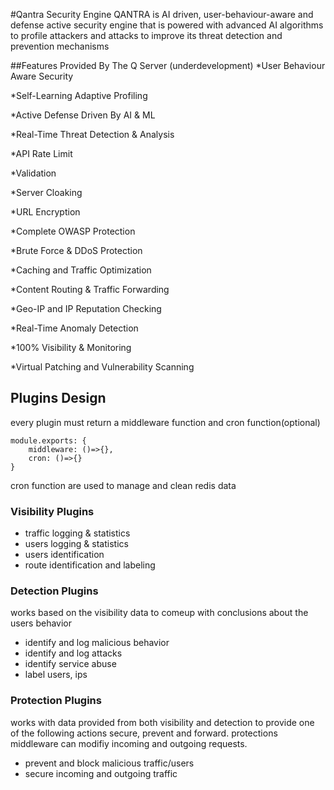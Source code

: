 

#Qantra Security Engine
QANTRA is AI driven, user-behaviour-aware and defense active security engine that is powered with advanced AI algorithms to profile attackers and attacks to improve its threat detection and prevention mechanisms

##Features Provided By The Q Server (underdevelopment)
*User Behaviour Aware Security

*Self-Learning Adaptive Profiling

*Active Defense Driven By AI & ML

*Real-Time Threat Detection & Analysis

*API Rate Limit

*Validation

*Server Cloaking

*URL Encryption

*Complete OWASP Protection

*Brute Force & DDoS Protection

*Caching and Traffic Optimization

*Content Routing & Traffic Forwarding

*Geo-IP and IP Reputation Checking

*Real-Time Anomaly Detection

*100% Visibility & Monitoring

*Virtual Patching and Vulnerability Scanning

## Plugins Design
every plugin must return a middleware function and cron function(optional)
 
```
module.exports: {
    middleware: ()=>{},
    cron: ()=>{}
}
```
cron function are used to manage and clean redis data 


### Visibility  Plugins 

* traffic logging & statistics
* users logging & statistics  
* users identification
* route identification and labeling

### Detection Plugins 

works based on the visibility data to comeup with conclusions about the users behavior

* identify and log malicious behavior
* identify and log attacks
* identify service abuse
* label users, ips 

### Protection Plugins

works with data provided from both visibility and detection to provide one of the following actions secure, prevent and forward. protections middleware can modifiy incoming and outgoing requests. 

* prevent and block malicious traffic/users
* secure incoming and outgoing traffic 




